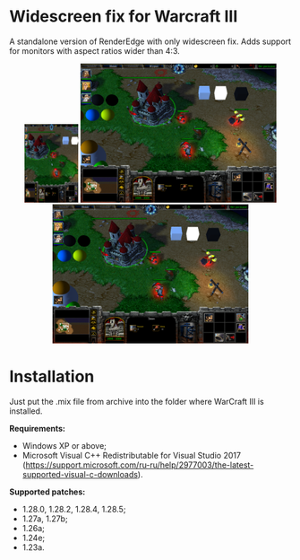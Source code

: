# Widescreen fix for Warcraft III
A standalone version of RenderEdge with only widescreen fix.
Adds support for monitors with aspect ratios wider than 4:3.
<p align="center">
  <img src="1.png" width="19%"/>
  <img src="2.png" width="350"/>
  <img src="2.png" width="350"/>
</p>

# Installation
Just put the .mix file from archive into the folder where WarCraft III is installed.

**Requirements:**
- Windows XP or above;
- Microsoft Visual C++ Redistributable for Visual Studio 2017 (https://support.microsoft.com/ru-ru/help/2977003/the-latest-supported-visual-c-downloads).

**Supported patches:**
- 1.28.0, 1.28.2, 1.28.4, 1.28.5;
- 1.27a, 1.27b;
- 1.26a;
- 1.24e;
- 1.23a.
